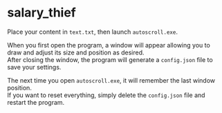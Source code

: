 # salary_thief
Place your content in `text.txt`, then launch `autoscroll.exe`.

When you first open the program, a window will appear allowing you to draw and adjust its size and position as desired.  
After closing the window, the program will generate a `config.json` file to save your settings.

The next time you open `autoscroll.exe`, it will remember the last window position.  
If you want to reset everything, simply delete the `config.json` file and restart the program.

